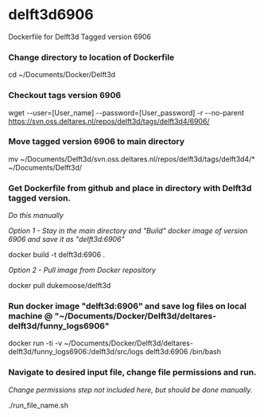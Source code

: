 # delft3d6906
Dockerfile for Delft3d Tagged version 6906

### Change directory to location of Dockerfile
cd ~/Documents/Docker/Delft3d

### Checkout tags version 6906
wget --user=[User_name] --password=[User_password] -r --no-parent https://svn.oss.deltares.nl/repos/delft3d/tags/delft3d4/6906/

### Move tagged version 6906 to main directory
mv ~/Documents/Delft3d/svn.oss.deltares.nl/repos/delft3d/tags/delft3d4/* ~/Documents/Delft3d/


### Get Dockerfile from github and place in directory with Delft3d tagged version.
*Do this manually*

*Option 1 - Stay in the main directory and "Build" docker image of version 6906 and save it as "delft3d:6906"*

docker build -t delft3d:6906 .

*Option 2 - Pull image from Docker repository*

docker pull dukemoose/delft3d


### Run docker image "delft3d:6906" and save log files on local machine @ "~/Documents/Docker/Delft3d/deltares-delft3d/funny_logs6906"
docker run -ti -v ~/Documents/Docker/Delft3d/deltares-delft3d/funny_logs6906:/delft3d/src/logs delft3d:6906 /bin/bash 

### Navigate to desired input file, change file permissions and run.
*Change permissions step not included here, but should be done manually.*

./run_file_name.sh
